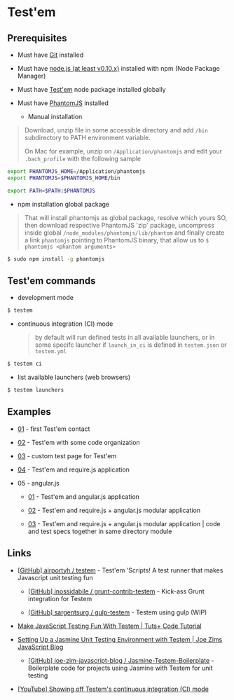 # Test'em

## Prerequisites

* Must have [Git](http://git-scm.com/) installed

* Must have [node.js (at least v0.10.x)](http://nodejs.org/) installed with npm (Node Package Manager)

* Must have [Test'em](https://github.com/airportyh/testem) node package installed globally

* Must have [PhantomJS](http://phantomjs.org/) installed

  * Manual installation

> Download, unzip file in some accessible directory and add `/bin` subdirectory to PATH environment variable.
>
> On Mac for example, unzip on `/Application/phantomjs` and edit your `.bach_profile` with the following sample

```bash
export PHANTOMJS_HOME=/Application/phantomjs
export PHANTOMJS=$PHANTOMJS_HOME/bin

export PATH=$PATH:$PHANTOMJS
```
  
  * npm installation global package

> That will install phantomjs as global package, resolve which yours SO, then download respective PhantomJS 'zip' package, uncompress inside global `/node_modules/phantomjs/lib/phantom` and finally create a link `phantomjs` pointing to PhantomJS binary, that allow us to `$ phantomjs <phantom arguments>`

```bash
$ sudo npm install -g phantomjs
```


## Test'em commands

* development mode

```bash
$ testem 
```

* continuous integration (CI) mode

  >  by default will run defined tests in all available launchers, or in some specifc launcher if `launch_in_ci` is defined in `testem.json` or `testem.yml`

```bash
$ testem ci
```

* list available launchers (web browsers)

```bash
$ testem launchers
```


## Examples

* [01](01) - first Test'em contact

* [02](02) - Test'em with some code organization

* [03](03) - custom test page for Test'em

* [04](04) - Test'em and require.js application

* 05 - angular.js

  * [01](05_angular/01) - Test'em and angular.js application

  * [02](05_angular/02) - Test'em and require.js + angular.js modular application

  * [03](05_angular/03) - Test'em and require.js + angular.js modular application | code and test specs together in same directory module


## Links

* [[GitHub] airportyh / testem](https://github.com/airportyh/testem) - Test'em 'Scripts! A test runner that makes Javascript unit testing fun

  * [[GitHub] inossidabile / grunt-contrib-testem](https://github.com/inossidabile/grunt-contrib-testem) - Kick-ass Grunt integration for Testem

  * [[GitHub] sargentsurg / gulp-testem](https://github.com/sargentsurg/gulp-testem) - Testem using gulp (WIP)

* [Make JavaScript Testing Fun With Testem | Tuts+ Code Tutorial](http://code.tutsplus.com/tutorials/make-javascript-testing-fun-with-testem--net-27738)

* [Setting Up a Jasmine Unit Testing Environment with Testem | Joe Zims JavaScript Blog](http://www.joezimjs.com/javascript/setting-up-a-jasmine-unit-testing-environment-with-testem/)

  * [[GitHub] joe-zim-javascript-blog / Jasmine-Testem-Boilerplate](https://github.com/joe-zim-javascript-blog/Jasmine-Testem-Boilerplate) - Boilerplate code for projects using Jasmine with Testem for unit testing

* [[YouTube] Showing off Testem's continuous integration (CI) mode](http://www.youtube.com/watch?v=Js16Cj80HKY)
